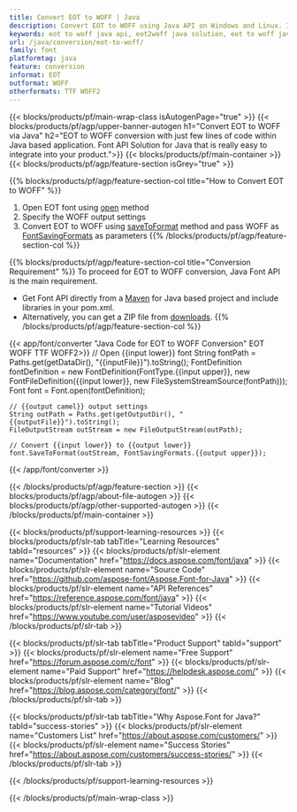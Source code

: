```yaml
---
title: Convert EOT to WOFF | Java 
description: Convert EOT to WOFF using Java API on Windows and Linux. Integrate this native EOT to WOFF font conversion functionality into your own solution.
keywords: eot to woff java api, eot2woff java solution, eot to woff java
url: /java/conversion/eot-to-woff/
family: font
platformtag: java
feature: conversion
informat: EOT
outformat: WOFF
otherformats: TTF WOFF2
---
```


{{< blocks/products/pf/main-wrap-class isAutogenPage="true" >}}
{{< blocks/products/pf/agp/upper-banner-autogen h1="Convert EOT to WOFF via Java" h2="EOT to WOFF conversion  with just few lines of code within Java based application. Font API Solution for Java that is really easy to integrate into your product.">}}
{{< blocks/products/pf/main-container >}}
{{< blocks/products/pf/agp/feature-section isGrey="true" >}}

{{% blocks/products/pf/agp/feature-section-col title="How to Convert EOT to WOFF" %}}
1. Open EOT font using [open](https://reference.aspose.com/font/java/com.aspose.font/Font#open-com.aspose.font.FontDefinition-) method
2. Specify the WOFF output settings 
3. Convert EOT to WOFF using [saveToFormat](https://reference.aspose.com/font/java/com.aspose.font/Font#saveToFormat-java.io.OutputStream-com.aspose.font.FontSavingFormats-) method and pass WOFF as [FontSavingFormats](https://reference.aspose.com/font/java/com.aspose.font/FontSavingFormats) as parameters
{{% /blocks/products/pf/agp/feature-section-col %}}

{{% blocks/products/pf/agp/feature-section-col title="Conversion Requirement" %}}
To proceed for EOT to WOFF conversion, Java Font API is the main requirement.
- Get Font API directly from a [Maven](https://repository.aspose.com/webapp/#/artifacts/browse/tree/General/repo/com/aspose/aspose-font) for Java based project and include libraries in your pom.xml.
- Alternatively, you can get a ZIP file from [downloads](https://downloads.aspose.com/font/java).
{{% /blocks/products/pf/agp/feature-section-col %}}

{{< app/font/converter "Java Code for EOT to WOFF Conversion" EOT WOFF TTF WOFF2>}}
    // Open {{input lower}} font
    String fontPath = Paths.get(getDataDir(), "{{inputFile}}").toString();
    FontDefinition fontDefinition = new FontDefinition(FontType.{{input upper}}, new FontFileDefinition({{input lower}}, new FileSystemStreamSource(fontPath)));
    Font font = Font.open(fontDefinition);

    // {{output camel}} output settings
    String outPath = Paths.get(getOutputDir(), "{{outputFile}}").toString();
    FileOutputStream outStream = new FileOutputStream(outPath);

    // Convert {{input lower}} to {{output lower}}
    font.SaveToFormat(outStream, FontSavingFormats.{{output upper}});
{{< /app/font/converter >}}

{{< /blocks/products/pf/agp/feature-section >}}
{{< blocks/products/pf/agp/about-file-autogen >}}
{{< blocks/products/pf/agp/other-supported-autogen >}}
{{< /blocks/products/pf/main-container >}}

{{< blocks/products/pf/support-learning-resources >}}
{{< blocks/products/pf/slr-tab tabTitle="Learning Resources" tabId="resources" >}}
{{< blocks/products/pf/slr-element name="Documentation" href="https://docs.aspose.com/font/java" >}}
{{< blocks/products/pf/slr-element name="Source Code" href="https://github.com/aspose-font/Aspose.Font-for-Java" >}}
{{< blocks/products/pf/slr-element name="API References" href="https://reference.aspose.com/font/java" >}}
{{< blocks/products/pf/slr-element name="Tutorial Videos" href="https://www.youtube.com/user/asposevideo" >}}
{{< /blocks/products/pf/slr-tab >}}

{{< blocks/products/pf/slr-tab tabTitle="Product Support" tabId="support" >}}
{{< blocks/products/pf/slr-element name="Free Support" href="https://forum.aspose.com/c/font" >}}
{{< blocks/products/pf/slr-element name="Paid Support" href="https://helpdesk.aspose.com/" >}}
{{< blocks/products/pf/slr-element name="Blog" href="https://blog.aspose.com/category/font/" >}}
{{< /blocks/products/pf/slr-tab >}}

{{< blocks/products/pf/slr-tab tabTitle="Why Aspose.Font for Java?" tabId="success-stories" >}}
{{< blocks/products/pf/slr-element name="Customers List" href="https://about.aspose.com/customers/" >}}
{{< blocks/products/pf/slr-element name="Success Stories" href="https://about.aspose.com/customers/success-stories/" >}}
{{< /blocks/products/pf/slr-tab >}}

{{< /blocks/products/pf/support-learning-resources >}}

{{< /blocks/products/pf/main-wrap-class >}}